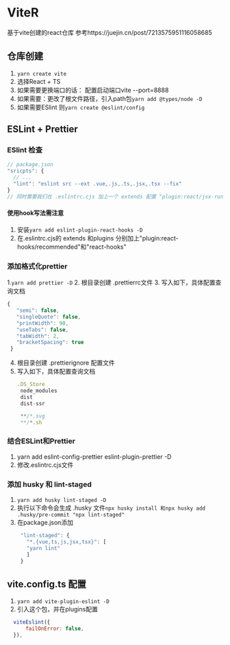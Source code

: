 # ViteR
基于vite创建的react仓库
参考https://juejin.cn/post/7213575951116058685

## 仓库创建
1. `yarn create vite`
2. 选择React + TS
3. 如果需要更换端口的话： 配置启动端口vite --port=8888
4. 如果需要：更改了根文件路径，引入path包`yarn add @types/node -D`
5. 如果需要ESlint 则`yarn create @eslint/config`

## ESLint + Prettier
### ESlint 检查
```javascript
// package.json
"sricpts": {
  // ...
  "lint": "eslint src --ext .vue,.js,.ts,.jsx,.tsx --fix"
}
// 同时需要我们在 .eslintrc.cjs 加上一个 extends 配置 "plugin:react/jsx-runtime"。
```

#### 使用hook写法需注意
1. 安装`yarn add eslint-plugin-react-hooks -D`
2. 在.eslintrc.cjs的 extends 和plugins 分别加上"plugin:react-hooks/recommended"和"react-hooks"

### 添加格式化prettier
1.`yarn add prettier -D`
2. 根目录创建 .prettierrc文件
3. 写入如下，具体配置查询文档
   ```js
   {
      "semi": false,
      "singleQuote": false,
      "printWidth": 90,
      "useTabs": false,
      "tabWidth": 2,
      "bracketSpacing": true
    }
   ```
4. 根目录创建 .prettierignore 配置文件
5. 写入如下，具体配置查询文档
   ```js
   .DS_Store
    node_modules
    dist
    dist-ssr

    **/*.svg
    **/*.sh
   ```
### 结合ESLint和Prettier
1. yarn add eslint-config-prettier eslint-plugin-prettier -D
2. 修改.eslintrc.cjs文件

### 添加 husky 和 lint-staged
1. `yarn add husky lint-staged -D`
2. 执行以下命令会生成 .husky 文件`npx husky install 和npx husky add .husky/pre-commit "npx lint-staged"`
3. 在package.json添加
   ```js
    "lint-staged": {
      "*.{vue,ts,js,jsx,tsx}": [
      "yarn lint"
      ]
    }
    ```
## vite.config.ts 配置
1. `yarn add vite-plugin-eslint -D`
2. 引入这个包，并在plugins配置
  ```js
    viteEslint({
        failOnError: false,
    }),
  ```